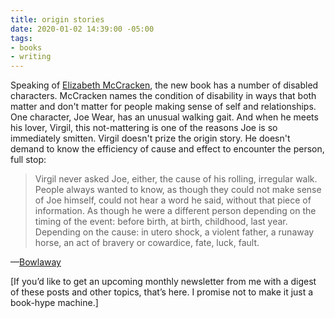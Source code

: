 ```yaml
---
title: origin stories
date: 2020-01-02 14:39:00 -05:00
tags:
- books
- writing
---
```


Speaking of [Elizabeth McCracken](https://sarahendren.com/2020/01/01/figments-and-fragments/), the new book has a number of disabled characters. McCracken names the condition of disability in ways that both matter and don't matter for people making sense of self and relationships. One character, Joe Wear, has an unusual walking gait. And when he meets his lover, Virgil, this not-mattering is one of the reasons Joe is so immediately smitten. Virgil doesn't prize the origin story. He doesn't demand to know the efficiency of cause and effect to encounter the person, full stop:

>Virgil never asked Joe, either, the cause of his rolling, irregular walk. People always wanted to know, as though they could not make sense of Joe himself, could not hear a word he said, without that piece of information. As though he were a different person depending on the timing of the event: before birth, at birth, childhood, last year. Depending on the cause: in utero shock, a violent father, a runaway horse, an act of bravery or cowardice, fate, luck, fault.

—[Bowlaway](https://www.indiebound.org/book/9780062862853)

[If you’d like to get an upcoming monthly newsletter from me with a digest of these posts and other topics, that’s here. I promise not to make it just a book-hype machine.]